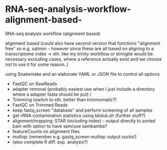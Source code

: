 # RNA-seq-analysis-workflow-alignment-based-
RNA-seq analysis workflow (alignment based)

alignment based (could also have second version that functions "alignment free" so e.g. salmon - however since these are all based on aligning to a transcriptome index -> sth. like my trinity workflow or stringtie would be necessary excluding cases, where a reference actually exist and we choose not to use it for some reason..)

using Snakemake and an elaborate YAML or JSON file to control all options

- FastQC on RawReads
- adapter removal (probably easiest use when I just include a directory where a adapter fasta should be put) /
- Trimming (switch to sth. better than trimmomatic?)
- FastQC on Trimmed Reads
- keep fastq_screen "database" and perform screening of all samples
- get rRNA contamination statistics using bbduk.sh (further stuff?)
- alignment/mapping: STAR (including index) - output directly to sorted bam with option to have sam/use sambamba?
- featureCounts on alignment files
- multiqc (remember e.g. gastq_screen multiqc output sucks!)
- (also complete R diff. exp. analysis?)
